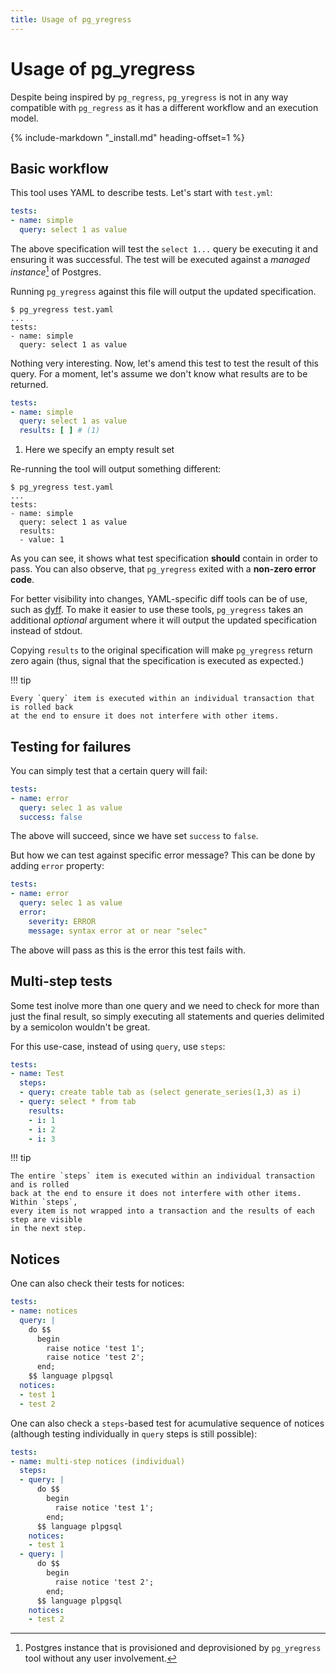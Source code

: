 ```yaml
---
title: Usage of pg_yregress
---
```


# Usage of pg_yregress

Despite being inspired by `pg_regress`, `pg_yregress` is not in any way compatible with `pg_regress` as it has a different workflow and an execution model.

{% include-markdown "_install.md" heading-offset=1 %}

## Basic workflow

This tool uses YAML to describe tests. Let's start with
`test.yml`:

```yaml
tests:
- name: simple
  query: select 1 as value
```

The above specification will test the `select 1...` query be executing it and ensuring it was successful. The test will be executed against a
_managed instance_[^managed] of Postgres.

[^managed]: Postgres instance that is provisioned and deprovisioned by `pg_yregress` tool without any user involvement.

Running `pg_yregress` against this file will output the updated specification.

```shell
$ pg_yregress test.yaml
...
tests:
- name: simple
  query: select 1 as value
```

Nothing very interesting. Now, let's amend this test to test the result of this query. For a moment, let's assume we don't know what results are to be returned.

```yaml
tests:
- name: simple
  query: select 1 as value
  results: [ ] # (1)
```

1. Here we specify an empty result set

Re-running the tool will output something different:

```shell
$ pg_yregress test.yaml
...
tests:
- name: simple
  query: select 1 as value
  results:
  - value: 1
```

As you can see, it shows what test specification __should__
contain in order to pass. You can also observe, that `pg_yregress`
exited with a __non-zero error code__.

For better visibility into changes, YAML-specific diff tools can be of use, such as [dyff](https://github.com/homeport/dyff). To make it easier to use these tools, `pg_yregress` takes an additional
_optional_ argument where it will output the updated specification instead of stdout.

Copying `results` to the original specification will make `pg_yregress`
return zero again (thus, signal that the specification is executed as expected.)

!!! tip

    Every `query` item is executed within an individual transaction that is rolled back
    at the end to ensure it does not interfere with other items.

## Testing for failures

You can simply test that a certain query will fail:

```yaml
tests:
- name: error
  query: selec 1 as value
  success: false
```

The above will succeed, since we have set `success` to
`false`.

But how we can test against specific error message? This can be done by adding `error` property:

```yaml
tests:
- name: error
  query: selec 1 as value
  error:
    severity: ERROR
    message: syntax error at or near "selec"
```

The above will pass as this is the error this test fails with.

## Multi-step tests

Some test inolve more than one query and we need to check for more than just the final result, so simply executing all statements and queries delimited by a semicolon wouldn't be great.

For this use-case, instead of using `query`, use `steps`:

```yaml
tests:
- name: Test
  steps:
  - query: create table tab as (select generate_series(1,3) as i)
  - query: select * from tab
    results:
    - i: 1
    - i: 2
    - i: 3
```

!!! tip

    The entire `steps` item is executed within an individual transaction and is rolled 
    back at the end to ensure it does not interfere with other items. Within `steps`,
    every item is not wrapped into a transaction and the results of each step are visible 
    in the next step.

## Notices

One can also check their tests for notices:

```yaml
tests:
- name: notices
  query: |
    do $$
      begin
        raise notice 'test 1';
        raise notice 'test 2';
      end;
    $$ language plpgsql
  notices:
  - test 1
  - test 2
```

One can also check a `steps`-based test for acumulative sequence of notices
(although testing individually in `query` steps is still possible):

```yaml
tests:
- name: multi-step notices (individual)
  steps:
  - query: |
      do $$
        begin
          raise notice 'test 1';
        end;
      $$ language plpgsql
    notices:
    - test 1
  - query: |
      do $$
        begin
          raise notice 'test 2';
        end;
      $$ language plpgsql
    notices:
    - test 2
```